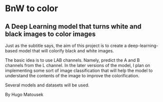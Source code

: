 # BnW to color #
## A Deep Learning model that turns white and black images to color images ##

Just as the subtitle says, the aim of this project is to create a deep-learning-based model that will colorify black and white images.

The basic idea is to use LAB channels. Namely, predict the A and B channels from the L channel. In the later versions of the model, I plan on implementing some sort of image classification that will help the model to understand the contents of the image to improve the colorification.

Several models and datasets will be used.


By Hugo Matousek
